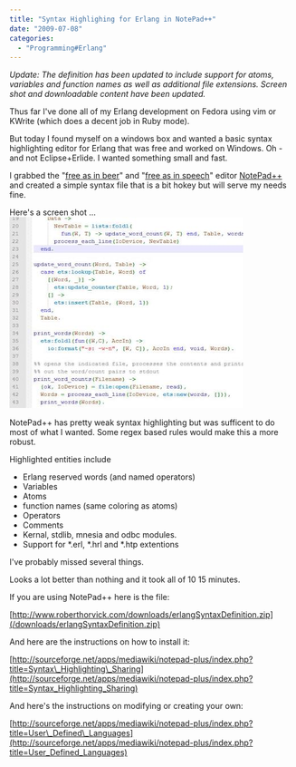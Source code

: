 ```yaml
---
title: "Syntax Highlighing for Erlang in NotePad++"
date: "2009-07-08"
categories: 
  - "Programming#Erlang"
---
```


_Update: The definition has been updated to include support for atoms, variables and function names as well as additional file extensions. Screen shot and downloadable content have been updated._

Thus far I've done all of my Erlang development on Fedora using vim or KWrite (which does a decent job in Ruby mode).

But today I found myself on a windows box and wanted a basic syntax highlighting editor for Erlang that was free and worked on Windows. Oh - and not Eclipse+Erlide. I wanted something small and fast.

I grabbed the "[free as in beer](http://en.wikipedia.org/wiki/Free_as_in_beer)" and "[free as in speech](http://en.wikipedia.org/wiki/Free_as_in_beer#.22Free_as_in_beer.22_vs_.22Free_as_in_speech.22)" editor [NotePad++](http://notepad-plus.sourceforge.net) and created a simple syntax file that is a bit hokey but will serve my needs fine.

Here's a screen shot ... ![Windows Erlang Syntax Highlighting Editor](/images/archive/screenshot1.jpg "Windows Erlang Syntax Highlighting Editor")

NotePad++ has pretty weak syntax highlighting but was sufficent to do most of what I wanted. Some regex based rules would make this a more robust.

Highlighted entities include

- Erlang reserved words (and named operators)
- Variables
- Atoms
- function names (same coloring as atoms)
- Operators
- Comments
- Kernal, stdlib, mnesia and odbc modules.
- Support for \*.erl, \*.hrl and \*.htp extentions

I've probably missed several things.

Looks a lot better than nothing and it took all of 10 15 minutes.

If you are using NotePad++ here is the file:

[http://www.roberthorvick.com/downloads/erlangSyntaxDefinition.zip](/downloads/erlangSyntaxDefinition.zip)

And here are the instructions on how to install it:

[http://sourceforge.net/apps/mediawiki/notepad-plus/index.php?title=Syntax\_Highlighting\_Sharing](http://sourceforge.net/apps/mediawiki/notepad-plus/index.php?title=Syntax_Highlighting_Sharing)

And here's the instructions on modifying or creating your own:

[http://sourceforge.net/apps/mediawiki/notepad-plus/index.php?title=User\_Defined\_Languages](http://sourceforge.net/apps/mediawiki/notepad-plus/index.php?title=User_Defined_Languages)

